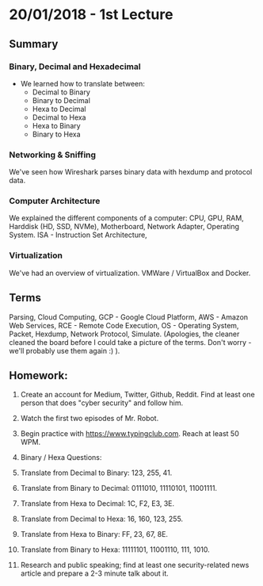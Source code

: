 # 20/01/2018 - 1st Lecture

## Summary

### Binary, Decimal and Hexadecimal
- We learned how to translate between:
  - Decimal to Binary
  - Binary to Decimal
  - Hexa to Decimal
  - Decimal to Hexa
  - Hexa to Binary
  - Binary to Hexa

### Networking & Sniffing

We've seen how Wireshark parses binary data with hexdump and protocol data.

### Computer Architecture

We explained the different components of a computer: CPU, GPU, RAM, Harddisk
(HD, SSD, NVMe), Motherboard, Network Adapter, Operating System. ISA -
Instruction Set Architecture,

### Virtualization

We've had an overview of virtualization. VMWare / VirtualBox and Docker.

## Terms

Parsing, Cloud Computing, GCP - Google Cloud Platform, AWS - Amazon Web Services,
RCE - Remote Code Execution, OS - Operating System, Packet, Hexdump, Network
Protocol, Simulate. (Apologies, the cleaner cleaned the board before I could
take a picture of the terms. Don't worry - we'll probably use them again :) ).

##  Homework:

1. Create an account for Medium, Twitter, Github, Reddit. Find at least
one person that does "cyber security" and follow him.

1. Watch the first two episodes of Mr. Robot.

2. Begin practice with https://www.typingclub.com. Reach at least 50 WPM.

3. Binary / Hexa Questions:
  1. Translate from Decimal to Binary: 123, 255, 41.
  2. Translate from Binary to Decimal: 0111010, 11110101, 11001111.
  3. Translate from Hexa to Decimal: 1C, F2, E3, 3E.
  4. Translate from Decimal to Hexa: 16, 160, 123, 255.
  5. Translate from Hexa to Binary: FF, 23, 67, 8E.
  6. Translate from Binary to Hexa: 11111101, 11001110, 111, 1010.

4. Research and public speaking; find at least one security-related news article
and prepare a 2-3 minute talk about it.
